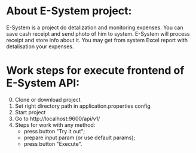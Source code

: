 # About E-System project:
E-System is a project do detalization and monitoring expenses. You can save cash receipt and send photo of him to system. E-System will process receipt and store info about it. You may get from system Excel report with detalisation your expenses.


# Work steps for execute frontend of E-System API:

0) Clone or download project
1) Set right directory path in application.properties config
2) Start project
3) Go to http://localhost:9600/api/v1/
4) Steps for work with any method:
    - press button "Try it out";
    - prepare input param (or use default params);
    - press button "Execute".
